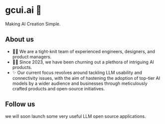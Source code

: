 <!--

**Here are some ideas to get you started:**

🙋‍♀️ A short introduction - what is your organization all about?
🌈 Contribution guidelines - how can the community get involved?
👩‍💻 Useful resources - where can the community find your docs? Is there anything else the community should know?
🍿 Fun facts - what does your team eat for breakfast?
🧙 Remember, you can do mighty things with the power of [Markdown](https://docs.github.com/github/writing-on-github/getting-started-with-writing-and-formatting-on-github/basic-writing-and-formatting-syntax)
-->
# gcui.ai 👋
Making AI Creation Simple.

## About us
- 🙋‍♀️ We are a tight-knit team of experienced engineers, designers, and product managers.
- 👩‍💻 Since 2023, we have been churning out a plethora of intriguing AI products.
- ✨ Our current focus revolves around tackling LLM usability and connectivity issues, with the aim of hastening the adoption of top-tier AI models by a wider audience and businesses through meticulously crafted products and open-source initiatives.

## Follow us
we will soon launch some very useful LLM open source applications.
